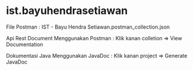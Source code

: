 # ist.bayuhendrasetiawan

File Postman : IST - Bayu Hendra Setiawan.postman_collection.json

Api Rest Document Menggunakan Postman : Klik kanan colletion => View Documentation

Dokumentasi Java Menggunakan JavaDoc : Klik kanan project => Generate JavaDoc

